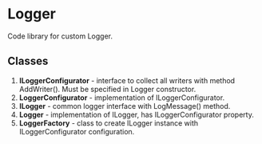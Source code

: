 # Logger
Code library for custom Logger. 
## Classes
1. **ILoggerConfigurator** - interface to collect all writers with method AddWriter(). Must be specified in Logger constructor.
2. **LoggerConfigurator** - implementation of ILoggerConfigurator.
3. **ILogger** - common logger interface with LogMessage() method.
4. **Logger** - implementation of ILogger, has ILoggerConfigurator property.
5. **LoggerFactory** - class to create ILogger instance with ILoggerConfigurator configuration.
